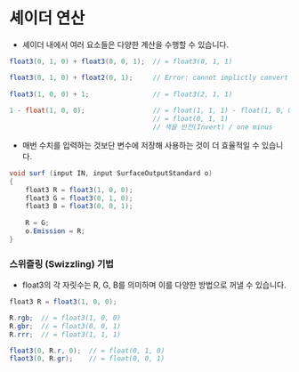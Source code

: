 # 셰이더 연산

* 셰이더 내에서 여러 요소들은 다양한 계산을 수행할 수 있습니다.

```c#
float3(0, 1, 0) + float3(0, 0, 1); 	// = float3(0, 1, 1)

float3(0, 1, 0) + float2(0, 1);		// Error: cannot implictly convert
    
float3(1, 0, 0) + 1;				// = float3(2, 1, 1)
    
1 - float(1, 0, 0);					// = float(1, 1, 1) - float(1, 0, 0)
									// = float(0, 1, 1)
									// 색을 반전(Invert) / one minus
```

* 매번 수치를 입력하는 것보단 변수에 저장해 사용하는 것이 더 효율적일 수 있습니다.

```c#
void surf (input IN, input SurfaceOutputStandard o)
{
    float3 R = float3(1, 0, 0);
    float3 G = float3(0, 1, 0);
    float3 B = float3(0, 0, 1);
    
    R = G;
    o.Emission = R;
}
```

### 스위즐링 (Swizzling) 기법

* float3의 각 자릿수는 R, G, B를 의미하며 이를 다양한 방법으로 꺼낼 수 있습니다.

```c#
float3 R = float3(1, 0, 0);

R.rgb;	// = float3(1, 0, 0)
R.gbr;	// = float3(0, 0, 1)
R.rrr;	// = float3(1, 1, 1)

float3(0, R.r, 0);	// = float(0, 1, 0)
flaot3(0, R.gr);	// = float(0, 0, 1)
```



